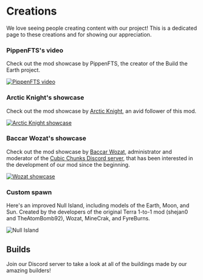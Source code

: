 # Creations

We love seeing people creating content with our project! This is a dedicated page to these creations and for showing our appreciation.

### PippenFTS's video

Check out the mod showcase by PippenFTS, the creator of the Build the Earth project.

[![PippenFTS video](https://img.youtube.com/vi/8_bW3ab8YAk/maxresdefault.jpg)](https://www.youtube.com/watch?v=8_bW3ab8YAk)

### Arctic Knight's showcase

Check out the mod showcase by [Arctic Knight](https://www.youtube.com/channel/UCwKMsRHWwYo5SJqpNbaBG1w), an avid follower of this mod.

[![Arctic Knight showcase](https://img.youtube.com/vi/f6p7jjWffEw/maxresdefault.jpg)](https://www.youtube.com/watch?v=f6p7jjWffEw)

### Baccar Wozat's showcase

Check out the mod showcase by [Baccar Wozat](https://www.youtube.com/channel/UClbmNgZmGahCDKcs8_aMN0A), administrator and moderator of the [Cubic Chunks Discord server](https://discord.gg/kMfWg9m), that has been interested in the development of our mod since the beginning.

[![Wozat showcase](https://img.youtube.com/vi/XJG1XXOdJcc/maxresdefault.jpg)](https://www.youtube.com/watch?v=XJG1XXOdJcc)

### Custom spawn

Here's an improved Null Island, including models of the Earth, Moon, and Sun. Created by the developers of the original Terra 1-to-1 mod (shejan0 and TheAtomBomb92), Wozat, MineCrak, and FyreBurns.

![Null Island](images/creations/updated_null_island.png.png)

<!-- TODO: Add more videos about BTE? There've been a lot -->

## Builds

Join our Discord server to take a look at all of the buildings made by our amazing builders!

